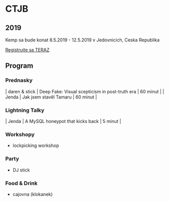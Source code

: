 # CTJB

## 2019

Kemp sa bude konat 8.5.2019 - 12.5.2019 v Jedovnicich, Ceska Republika

[Registrujte sa TERAZ](https://register.ctjb.net:2019/)

## Program

### Prednasky

| daren & stick | Deep Fake: Visual scepticism in post-truth era | 60 minut |
| Jenda | Jak jsem stavěl Tamaru | 60 minut |

### Lightning Talky

| Jenda | A MySQL honeypot that kicks back | 5 minut |

### Workshopy

* lockpicking workshop

### Party

* DJ stick

### Food & Drink

* cajovna (klokanek)
